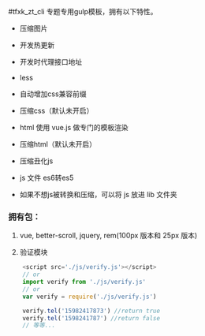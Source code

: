 #tfxk_zt_cli
  专题专用gulp模板，拥有以下特性。
  + 压缩图片
  + 开发热更新
  + 开发时代理接口地址

  + less
  + 自动增加css兼容前缀
  + 压缩css（默认未开启）

  + html 使用 vue.js 做专门的模板渲染
  + 压缩html（默认未开启）

  + 压缩丑化js
  + js 文件 es6转es5
  + 如果不想js被转换和压缩，可以将 js 放进 lib 文件夹

### 拥有包：
1. vue, better-scroll, jquery, rem(100px 版本和 25px 版本)

2. 验证模块
```javascript
    <script src='./js/verify.js'></script>
    // or
    import verify from './js/verify.js'
    // or
    var verify = require('./js/verify.js')

    verify.tel('15982417873') //return true
    verify.tel('1598241787') //return false
    // 等等...
```
